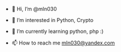- 👋 Hi, I’m @mln030
- 👀 I’m interested in Python, Crypto
- 🌱 I’m currently learning python, php :) 

- 📫 How to reach me mln030@yandex.com

<!---
mln030/mln030 is a ✨ special ✨ repository because its `README.md` (this file) appears on your GitHub profile.
You can click the Preview link to take a look at your changes.
--->
